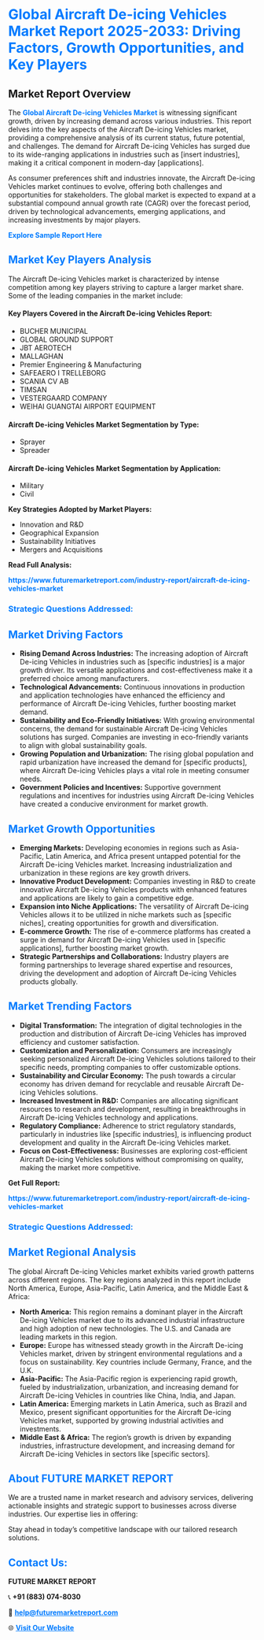 <h1 style="color: #007BFF;">Global Aircraft De-icing Vehicles Market Report 2025-2033: Driving Factors, Growth Opportunities, and Key Players</h1>

<section id="overview">
<h2>Market Report Overview</h2>
<p>The <a href="https://www.futuremarketreport.com/industry-report/aircraft-de-icing-vehicles-market" style="color: #007BFF; text-decoration: none;"><strong>Global Aircraft De-icing Vehicles Market</strong></a> is witnessing significant growth, driven by increasing demand across various industries. This report delves into the key aspects of the Aircraft De-icing Vehicles market, providing a comprehensive analysis of its current status, future potential, and challenges. The demand for Aircraft De-icing Vehicles has surged due to its wide-ranging applications in industries such as [insert industries], making it a critical component in modern-day [applications].</p>
<p>As consumer preferences shift and industries innovate, the Aircraft De-icing Vehicles market continues to evolve, offering both challenges and opportunities for stakeholders. The global market is expected to expand at a substantial compound annual growth rate (CAGR) over the forecast period, driven by technological advancements, emerging applications, and increasing investments by major players.</p>
</section>

<section id="overview">
<p><a href="https://www.futuremarketreport.com/request-sample/reportId=48419" style="color: #007BFF; text-decoration: none;"><strong>Explore Sample Report Here</strong></a></p>
</section>

<section id="key-players">
<h2 style="color: #007BFF;">Market Key Players Analysis</h2>
<p>The Aircraft De-icing Vehicles market is characterized by intense competition among key players striving to capture a larger market share. Some of the leading companies in the market include:</p>
<h4>Key Players Covered in the Aircraft De-icing Vehicles Report:</h4>
<ul><li>BUCHER MUNICIPAL</li><li>GLOBAL GROUND SUPPORT</li><li>JBT AEROTECH</li><li>MALLAGHAN</li><li>Premier Engineering &amp; Manufacturing</li><li>SAFEAERO I TRELLEBORG</li><li>SCANIA CV AB</li><li>TIMSAN</li><li>VESTERGAARD COMPANY</li><li>WEIHAI GUANGTAI AIRPORT EQUIPMENT</li></ul>
<h4>Aircraft De-icing Vehicles Market Segmentation by Type:</h4>
<ul><li>Sprayer</li><li>Spreader</li></ul>

<h4>Aircraft De-icing Vehicles Market Segmentation by Application:</h4>
<ul><li>Military</li><li>Civil</li></ul>
<p><strong>Key Strategies Adopted by Market Players:</strong></p>
<ul>
<li>Innovation and R&D</li>
<li>Geographical Expansion</li>
<li>Sustainability Initiatives</li>
<li>Mergers and Acquisitions</li>
</ul>
</section>

<section>
<p><strong>Read Full Analysis: </strong></p><a href="https://www.futuremarketreport.com/industry-report/aircraft-de-icing-vehicles-market" style="color: #007BFF; text-decoration: none;"><strong>https://www.futuremarketreport.com/industry-report/aircraft-de-icing-vehicles-market</strong></a>
<h3 style="color: #007BFF;">Strategic Questions Addressed:</h3>
</section>

<section id="driving-factors">
<h2 style="color: #007BFF;">Market Driving Factors</h2>
<ul>
<li><strong>Rising Demand Across Industries:</strong> The increasing adoption of Aircraft De-icing Vehicles in industries such as [specific industries] is a major growth driver. Its versatile applications and cost-effectiveness make it a preferred choice among manufacturers.</li>
<li><strong>Technological Advancements:</strong> Continuous innovations in production and application technologies have enhanced the efficiency and performance of Aircraft De-icing Vehicles, further boosting market demand.</li>
<li><strong>Sustainability and Eco-Friendly Initiatives:</strong> With growing environmental concerns, the demand for sustainable Aircraft De-icing Vehicles solutions has surged. Companies are investing in eco-friendly variants to align with global sustainability goals.</li>
<li><strong>Growing Population and Urbanization:</strong> The rising global population and rapid urbanization have increased the demand for [specific products], where Aircraft De-icing Vehicles plays a vital role in meeting consumer needs.</li>
<li><strong>Government Policies and Incentives:</strong> Supportive government regulations and incentives for industries using Aircraft De-icing Vehicles have created a conducive environment for market growth.</li>
</ul>
</section>

<section id="growth-opportunities">
<h2 style="color: #007BFF;">Market Growth Opportunities</h2>
<ul>
<li><strong>Emerging Markets:</strong> Developing economies in regions such as Asia-Pacific, Latin America, and Africa present untapped potential for the Aircraft De-icing Vehicles market. Increasing industrialization and urbanization in these regions are key growth drivers.</li>
<li><strong>Innovative Product Development:</strong> Companies investing in R&D to create innovative Aircraft De-icing Vehicles products with enhanced features and applications are likely to gain a competitive edge.</li>
<li><strong>Expansion into Niche Applications:</strong> The versatility of Aircraft De-icing Vehicles allows it to be utilized in niche markets such as [specific niches], creating opportunities for growth and diversification.</li>
<li><strong>E-commerce Growth:</strong> The rise of e-commerce platforms has created a surge in demand for Aircraft De-icing Vehicles used in [specific applications], further boosting market growth.</li>
<li><strong>Strategic Partnerships and Collaborations:</strong> Industry players are forming partnerships to leverage shared expertise and resources, driving the development and adoption of Aircraft De-icing Vehicles products globally.</li>
</ul>
</section>

<section id="trending-factors">
<h2 style="color: #007BFF;">Market Trending Factors</h2>
<ul>
<li><strong>Digital Transformation:</strong> The integration of digital technologies in the production and distribution of Aircraft De-icing Vehicles has improved efficiency and customer satisfaction.</li>
<li><strong>Customization and Personalization:</strong> Consumers are increasingly seeking personalized Aircraft De-icing Vehicles solutions tailored to their specific needs, prompting companies to offer customizable options.</li>
<li><strong>Sustainability and Circular Economy:</strong> The push towards a circular economy has driven demand for recyclable and reusable Aircraft De-icing Vehicles solutions.</li>
<li><strong>Increased Investment in R&D:</strong> Companies are allocating significant resources to research and development, resulting in breakthroughs in Aircraft De-icing Vehicles technology and applications.</li>
<li><strong>Regulatory Compliance:</strong> Adherence to strict regulatory standards, particularly in industries like [specific industries], is influencing product development and quality in the Aircraft De-icing Vehicles market.</li>
<li><strong>Focus on Cost-Effectiveness:</strong> Businesses are exploring cost-efficient Aircraft De-icing Vehicles solutions without compromising on quality, making the market more competitive.</li>
</ul>
</section>

<section>
<p><strong>Get Full Report: </strong></p><a href="https://www.futuremarketreport.com/industry-report/aircraft-de-icing-vehicles-market" style="color: #007BFF; text-decoration: none;"><strong>https://www.futuremarketreport.com/industry-report/aircraft-de-icing-vehicles-market</strong></a>
<h3 style="color: #007BFF;">Strategic Questions Addressed:</h3>
</section>


<section id="regional-analysis">
<h2 style="color: #007BFF;">Market Regional Analysis</h2>
<p>The global Aircraft De-icing Vehicles market exhibits varied growth patterns across different regions. The key regions analyzed in this report include North America, Europe, Asia-Pacific, Latin America, and the Middle East & Africa:</p>
<ul>
<li><strong>North America:</strong> This region remains a dominant player in the Aircraft De-icing Vehicles market due to its advanced industrial infrastructure and high adoption of new technologies. The U.S. and Canada are leading markets in this region.</li>
<li><strong>Europe:</strong> Europe has witnessed steady growth in the Aircraft De-icing Vehicles market, driven by stringent environmental regulations and a focus on sustainability. Key countries include Germany, France, and the U.K.</li>
<li><strong>Asia-Pacific:</strong> The Asia-Pacific region is experiencing rapid growth, fueled by industrialization, urbanization, and increasing demand for Aircraft De-icing Vehicles in countries like China, India, and Japan.</li>
<li><strong>Latin America:</strong> Emerging markets in Latin America, such as Brazil and Mexico, present significant opportunities for the Aircraft De-icing Vehicles market, supported by growing industrial activities and investments.</li>
<li><strong>Middle East & Africa:</strong> The region’s growth is driven by expanding industries, infrastructure development, and increasing demand for Aircraft De-icing Vehicles in sectors like [specific sectors].</li>
</ul>
</section>

<footer>
<h2 style="color: #007BFF;">About FUTURE MARKET REPORT</h2>
<p>We are a trusted name in market research and advisory services, delivering actionable insights and strategic support to businesses across diverse industries. Our expertise lies in offering:</p>

<p>Stay ahead in today’s competitive landscape with our tailored research solutions.</p>

<h2 style="color: #007BFF;">Contact Us:</h2>
<p><strong>FUTURE MARKET REPORT</strong></p>
<p>📞 <strong>+91 (883) 074-8030</strong></p>
<p>📧 <strong><a href="mailto:help@futuremarketreport.com" style="color: #007BFF;">help@futuremarketreport.com</a></strong></p>
<p>🌐 <strong><a href="https://www.futuremarketreport.com/" style="color: #007BFF;">Visit Our Website</a></strong></p>
</footer>